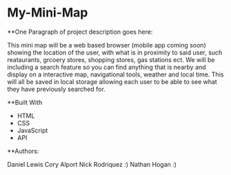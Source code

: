 # My-Mini-Map


**One Paragraph of project description goes here:
  
  This mini map will be a web based browser (mobile app coming soon) showing the location of the user, with what is in proximity to said user, such reataurants, grcoery stores, shopping stores, gas stations ect. We will be including a search feature so you can find anything that is nearby and display on a interactive map, navigational tools, weather and local time. This will all be saved in local storage allowing each user to be able to see what they have previously searched for. 



**Built With

- HTML
- CSS
- JavaScript
- API


**Authors:

Daniel Lewis
Cory Alport
Nick Rodriquez :)
Nathan Hogan :)


